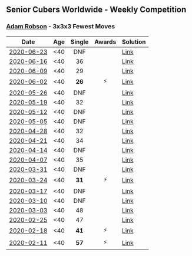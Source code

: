 ## Senior Cubers Worldwide - Weekly Competition
### [Adam Robson](../adam_robson.md) - 3x3x3 Fewest Moves

| Date | Age | Single | Awards | Solution |
| :--: | :--: | :--: | :--: | :-- |
| [2020-06-23](../../results/333fm/2020-06-23.md) | <40 | DNF |  | [Link](https://www.facebook.com/events/284763775909443/permalink/288363335549487/) |
| [2020-06-16](../../results/333fm/2020-06-16.md) | <40 | 36 |  | [Link](https://www.facebook.com/events/753945178677521/permalink/754313368640702/) |
| [2020-06-09](../../results/333fm/2020-06-09.md) | <40 | 29 |  | [Link](https://www.facebook.com/events/855783411578420/permalink/856901441466617/) |
| [2020-06-02](../../results/333fm/2020-06-02.md) | <40 | **26** | ⚡ | [Link](https://www.facebook.com/events/3920457157996941/permalink/3937885802920743/) |
| [2020-05-26](../../results/333fm/2020-05-26.md) | <40 | DNF |  | [Link](https://www.facebook.com/events/2622968941252005/permalink/2624514677764098/) |
| [2020-05-19](../../results/333fm/2020-05-19.md) | <40 | 32 |  | [Link](https://www.facebook.com/events/568280284126471/permalink/568550517432781/) |
| [2020-05-12](../../results/333fm/2020-05-12.md) | <40 | DNF |  | [Link](https://www.facebook.com/events/2563130363933815/permalink/2563354400578078/) |
| [2020-05-05](../../results/333fm/2020-05-05.md) | <40 | DNF |  | [Link](https://www.facebook.com/events/271150663928664/permalink/272946070415790/) |
| [2020-04-28](../../results/333fm/2020-04-28.md) | <40 | 32 |  | [Link](https://www.facebook.com/events/339284923718995/permalink/340722156908605/) |
| [2020-04-21](../../results/333fm/2020-04-21.md) | <40 | 34 |  | [Link](https://www.facebook.com/events/573932290186676/permalink/575276710052234/) |
| [2020-04-14](../../results/333fm/2020-04-14.md) | <40 | DNF |  | [Link](https://www.facebook.com/events/1537311246473343/permalink/1538327449705056/) |
| [2020-04-07](../../results/333fm/2020-04-07.md) | <40 | 35 |  | [Link](https://www.facebook.com/events/253518435802861/permalink/253622479125790/) |
| [2020-03-31](../../results/333fm/2020-03-31.md) | <40 | DNF |  | [Link](https://www.facebook.com/events/500266387310754/permalink/501846950486031/) |
| [2020-03-24](../../results/333fm/2020-03-24.md) | <40 | **31** | ⚡ | [Link](https://www.facebook.com/events/500266387310754/permalink/501846950486031/) |
| [2020-03-17](../../results/333fm/2020-03-17.md) | <40 | DNF |  | [Link](https://www.facebook.com/events/210706923625115/permalink/212164103479397/) |
| [2020-03-10](../../results/333fm/2020-03-10.md) | <40 | DNF |  | [Link](https://www.facebook.com/events/640532176759268/permalink/641414366671049/) |
| [2020-03-03](../../results/333fm/2020-03-03.md) | <40 | 48 |  | [Link](https://www.facebook.com/events/235909040903027/permalink/238294293997835/) |
| [2020-02-25](../../results/333fm/2020-02-25.md) | <40 | 47 |  | [Link](https://www.facebook.com/events/215751886207638/permalink/218167222632771/) |
| [2020-02-18](../../results/333fm/2020-02-18.md) | <40 | **41** | ⚡ | [Link](https://www.facebook.com/groups/1604105099735401/permalink/2146673152145257/) |
| [2020-02-11](../../results/333fm/2020-02-11.md) | <40 | **57** | ⚡ | [Link](https://www.facebook.com/groups/1604105099735401/permalink/2138923996253506/) |


<!-- Global site tag (gtag.js) - Google Analytics -->
<script async src="https://www.googletagmanager.com/gtag/js?id=UA-86348435-3"></script>
<script>window.dataLayer = window.dataLayer || []; function gtag() {dataLayer.push(arguments);} gtag('js', new Date()); gtag('config', 'UA-86348435-3');</script>
